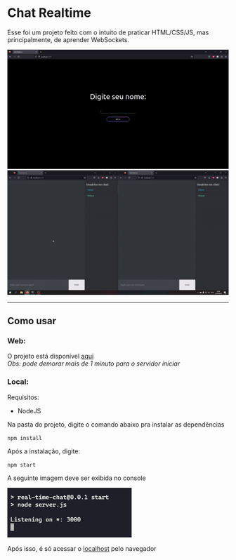 # Chat Realtime
Esse foi um projeto feito com o intuito de praticar HTML/CSS/JS, mas principalmente, de aprender WebSockets.

![Página de Login](/imgs/login.png)
![Demonstração de uso do chat](/imgs/demo.gif)



___

## Como usar
### Web:
O projeto está disponível [aqui](https://chat-realtime-9h3k.onrender.com/) <br>
*Obs: pode demorar mais de 1 minuto para o servidor iniciar*

### Local:
Requisitos:
- NodeJS

Na pasta do projeto, digite o comando abaixo pra instalar as dependências
```
npm install
```

Após a instalação, digite:
```
npm start
```


A seguinte imagem deve ser exibida no console

![Mensagem no console](imgs/console.png)

Após isso, é só acessar o [localhost](http://localhost:3000) pelo navegador
